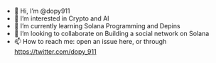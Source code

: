 - 👋 Hi, I’m @dopy911
- 👀 I’m interested in Crypto and AI
- 🌱 I’m currently learning Solana Programming and Depins
- 💞️ I’m looking to collaborate on Building a social network on Solana
- 📫 How to reach me: open an issue here, or through https://twitter.com/dopy_911

<!---
dopy911/dopy911 is a ✨ special ✨ repository because its `README.md` (this file) appears on your GitHub profile.
You can click the Preview link to take a look at your changes.
--->
